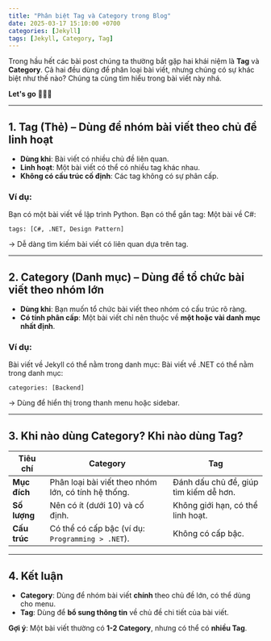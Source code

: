 ```yaml
---
title: "Phân biệt Tag và Category trong Blog"
date: 2025-03-17 15:10:00 +0700
categories: [Jekyll]
tags: [Jekyll, Category, Tag]
---
```


Trong hầu hết các bài post chúng ta thường bắt gặp hai khái niệm là **Tag** và **Category**. Cả hai đều dùng để phân loại bài viết, nhưng chúng có sự khác biệt như thế nào? Chúng ta cùng tìm hiểu trong bài viết này nhá.

**Let's go** 🏃🏻‍➡️

---

## **1. Tag (Thẻ) – Dùng để nhóm bài viết theo chủ đề linh hoạt**
- **Dùng khi**: Bài viết có nhiều chủ đề liên quan.
- **Linh hoạt**: Một bài viết có thể có nhiều tag khác nhau.
- **Không có cấu trúc cố định**: Các tag không có sự phân cấp.

### **Ví dụ:**
Bạn có một bài viết về lập trình Python. Bạn có thể gắn tag:
Một bài về C#:
```
tags: [C#, .NET, Design Pattern]
```
→ Dễ dàng tìm kiếm bài viết có liên quan dựa trên tag.

---

## **2. Category (Danh mục) – Dùng để tổ chức bài viết theo nhóm lớn**
- **Dùng khi**: Bạn muốn tổ chức bài viết theo nhóm có cấu trúc rõ ràng.
- **Có tính phân cấp**: Một bài viết chỉ nên thuộc về **một hoặc vài danh mục nhất định**.

### **Ví dụ:**
Bài viết về Jekyll có thể nằm trong danh mục:
Bài viết về .NET có thể nằm trong danh mục:
```jekylf
categories: [Backend]
```
→ Dùng để hiển thị trong thanh menu hoặc sidebar.

---

## **3. Khi nào dùng Category? Khi nào dùng Tag?**

| Tiêu chí  | Category  | Tag    |
|-----------|-----------|--------|
| **Mục đích** | Phân loại bài viết theo nhóm lớn, có tính hệ thống. | Đánh dấu chủ đề, giúp tìm kiếm dễ hơn. |
| **Số lượng** | Nên có ít (dưới 10) và cố định. | Không giới hạn, có thể linh hoạt. |
| **Cấu trúc** | Có thể có cấp bậc (ví dụ: `Programming > .NET`). | Không có cấp bậc. |

---

## **4. Kết luận**
- **Category**: Dùng để nhóm bài viết **chính** theo chủ đề lớn, có thể dùng cho menu.
- **Tag**: Dùng để **bổ sung thông tin** về chủ đề chi tiết của bài viết.

**Gợi ý**: Một bài viết thường có **1-2 Category**, nhưng có thể có **nhiều Tag**.

